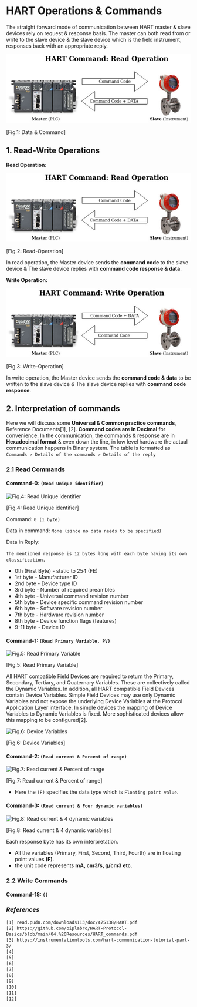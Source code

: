 # HART Operations & Commands

The straight forward mode of communication between HART master & slave devices rely on request & response basis. The master can both read from or write to the slave device & the slave device which is the field instrument, responses back with an appropriate reply.

![Fig.1: Data & Command](https://github.com/biplabro/HART-Protocol-Basics/blob/main/02.%20Images/HART_Read.jpg)

[Fig.1: Data & Command]

## 1. Read-Write Operations

**Read Operation:**

![Fig.2: Read-Operation](https://github.com/biplabro/HART-Protocol-Basics/blob/main/02.%20Images/HART_Read.jpg)

[Fig.2: Read-Operation]

In read operation, the Master device sends the **command code** to the slave device & The slave device replies with **command code response & data**.

**Write Operation:**

![Fig.3: Write-Operation](https://github.com/biplabro/HART-Protocol-Basics/blob/main/02.%20Images/HART_Write.jpg)

[Fig.3: Write-Operation]

In write operation, the Master device sends the **command code & data** to be written to the slave device & The slave device replies with **command code response**.

## 2. Interpretation of commands

Here we will discuss some **Universal & Common practice commands**, Reference Documents[1], [2]. **Command codes are in Decimal** for convenience. In the communication, the commands & response are in **Hexadecimal format** & even down the line, in low level hardware the actual communication happens in Binary system. The table is formatted as `Commands > Details of the commands > Details of the reply`

### 2.1 Read Commands

#### Command-0: `(Read Unique identifier)`

![Fig.4: Read Unique identifier](https://github.com/biplabro/HART-Protocol-Internals/blob/main/02.%20Images/Command-0.jpg)

[Fig.4: Read Unique identifier]

Command: `0 (1 byte)`

Data in command: `None (since no data needs to be specified)`

Data in Reply:

`The mentioned response is 12 bytes long with each byte having its own classification.`

- 0th (First Byte) - static to 254 (FE)
- 1st byte - Manufacturer ID 
- 2nd byte - Device type ID
- 3rd byte - Number of required preambles
- 4th byte - Universal command revision number
- 5th byte - Device specific command revision number
- 6th byte - Software revision number
- 7th byte - Hardware revision number
- 8th byte - Device function flags (features)
- 9-11 byte - Device ID

#### Command-1: `(Read Primary Variable, PV)`

![Fig.5: Read Primary Variable](https://github.com/biplabro/HART-Protocol-Internals/blob/main/02.%20Images/Command-1.jpg)

[Fig.5: Read Primary Variable]

All HART compatible Field Devices are required to return the Primary, Secondary, Tertiary, and Quaternary Variables. These are collectively called the Dynamic Variables. In addition, all HART compatible Field Devices contain Device Variables. Simple Field Devices may use only Dynamic Variables and not expose the underlying Device Variables at the Protocol Application Layer interface. In simple devices the mapping of Device Variables to Dynamic Variables is fixed. More sophisticated devices allow this mapping to be configured[2].

![Fig.6: Device Variables](https://github.com/biplabro/HART-Protocol-Internals/blob/main/02.%20Images/Device-Variables.jpg)

[Fig.6: Device Variables]

#### Command-2: `(Read current & Percent of range)`

![Fig.7: Read current & Percent of range](https://github.com/biplabro/HART-Protocol-Internals/blob/main/02.%20Images/Command-2.jpg)

[Fig.7: Read current & Percent of range]

- Here the `(F)` specifies the data type which is `Floating point value`.

#### Command-3: `(Read current & Four dynamic variables)`

![Fig.8: Read current & 4 dynamic variables](https://github.com/biplabro/HART-Protocol-Internals/blob/main/02.%20Images/Command-3.jpg)

[Fig.8: Read current & 4 dynamic variables]

Each response byte has its own interpretation. 
- All the variables (Primary, First, Second, Third, Fourth) are in floating point values **(F)**.
- the unit code represents **mA, cm3/s, g/cm3 etc**.

### 2.2 Write Commands

#### Command-18: `()`

### _References_

```
[1] read.pudn.com/downloads113/doc/475138/HART.pdf
[2] https://github.com/biplabro/HART-Protocol-Basics/blob/main/04.%20Resources/HART_commands.pdf
[3] https://instrumentationtools.com/hart-communication-tutorial-part-3/
[4] 
[5] 
[6] 
[7] 
[8] 
[9] 
[10] 
[11] 
[12] 
```
